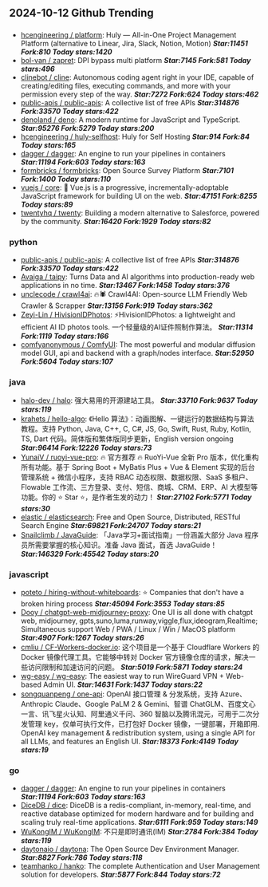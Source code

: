 ## 2024-10-12 Github Trending

### 
* [hcengineering / platform](https://github.com/hcengineering/platform): Huly — All-in-One Project Management Platform (alternative to Linear, Jira, Slack, Notion, Motion) ***Star:11451 Fork:810 Today stars:1420***
* [bol-van / zapret](https://github.com/bol-van/zapret): DPI bypass multi platform ***Star:7145 Fork:581 Today stars:496***
* [clinebot / cline](https://github.com/clinebot/cline): Autonomous coding agent right in your IDE, capable of creating/editing files, executing commands, and more with your permission every step of the way. ***Star:7272 Fork:624 Today stars:462***
* [public-apis / public-apis](https://github.com/public-apis/public-apis): A collective list of free APIs ***Star:314876 Fork:33570 Today stars:422***
* [denoland / deno](https://github.com/denoland/deno): A modern runtime for JavaScript and TypeScript. ***Star:95276 Fork:5279 Today stars:200***
* [hcengineering / huly-selfhost](https://github.com/hcengineering/huly-selfhost): Huly for Self Hosting ***Star:914 Fork:84 Today stars:165***
* [dagger / dagger](https://github.com/dagger/dagger): An engine to run your pipelines in containers ***Star:11194 Fork:603 Today stars:163***
* [formbricks / formbricks](https://github.com/formbricks/formbricks): Open Source Survey Platform ***Star:7101 Fork:1400 Today stars:110***
* [vuejs / core](https://github.com/vuejs/core): 🖖 Vue.js is a progressive, incrementally-adoptable JavaScript framework for building UI on the web. ***Star:47151 Fork:8255 Today stars:89***
* [twentyhq / twenty](https://github.com/twentyhq/twenty): Building a modern alternative to Salesforce, powered by the community. ***Star:16420 Fork:1929 Today stars:82***

### python
* [public-apis / public-apis](https://github.com/public-apis/public-apis): A collective list of free APIs ***Star:314876 Fork:33570 Today stars:422***
* [Avaiga / taipy](https://github.com/Avaiga/taipy): Turns Data and AI algorithms into production-ready web applications in no time. ***Star:13467 Fork:1458 Today stars:376***
* [unclecode / crawl4ai](https://github.com/unclecode/crawl4ai): 🔥🕷️ Crawl4AI: Open-source LLM Friendly Web Crawler & Scrapper ***Star:13156 Fork:919 Today stars:362***
* [Zeyi-Lin / HivisionIDPhotos](https://github.com/Zeyi-Lin/HivisionIDPhotos): ⚡️HivisionIDPhotos: a lightweight and efficient AI ID photos tools. 一个轻量级的AI证件照制作算法。 ***Star:11314 Fork:1119 Today stars:166***
* [comfyanonymous / ComfyUI](https://github.com/comfyanonymous/ComfyUI): The most powerful and modular diffusion model GUI, api and backend with a graph/nodes interface. ***Star:52950 Fork:5604 Today stars:107***

### java
* [halo-dev / halo](https://github.com/halo-dev/halo): 强大易用的开源建站工具。 ***Star:33710 Fork:9637 Today stars:119***
* [krahets / hello-algo](https://github.com/krahets/hello-algo): 《Hello 算法》：动画图解、一键运行的数据结构与算法教程。支持 Python, Java, C++, C, C#, JS, Go, Swift, Rust, Ruby, Kotlin, TS, Dart 代码。简体版和繁体版同步更新，English version ongoing ***Star:96414 Fork:12226 Today stars:73***
* [YunaiV / ruoyi-vue-pro](https://github.com/YunaiV/ruoyi-vue-pro): 🔥 官方推荐 🔥 RuoYi-Vue 全新 Pro 版本，优化重构所有功能。基于 Spring Boot + MyBatis Plus + Vue & Element 实现的后台管理系统 + 微信小程序，支持 RBAC 动态权限、数据权限、SaaS 多租户、Flowable 工作流、三方登录、支付、短信、商城、CRM、ERP、AI 大模型等功能。你的 ⭐️ Star ⭐️，是作者生发的动力！ ***Star:27102 Fork:5771 Today stars:30***
* [elastic / elasticsearch](https://github.com/elastic/elasticsearch): Free and Open Source, Distributed, RESTful Search Engine ***Star:69821 Fork:24707 Today stars:21***
* [Snailclimb / JavaGuide](https://github.com/Snailclimb/JavaGuide): 「Java学习+面试指南」一份涵盖大部分 Java 程序员所需要掌握的核心知识。准备 Java 面试，首选 JavaGuide！ ***Star:146329 Fork:45542 Today stars:20***

### javascript
* [poteto / hiring-without-whiteboards](https://github.com/poteto/hiring-without-whiteboards): ⭐️ Companies that don't have a broken hiring process ***Star:45094 Fork:3553 Today stars:85***
* [Dooy / chatgpt-web-midjourney-proxy](https://github.com/Dooy/chatgpt-web-midjourney-proxy): One UI is all done with chatgpt web, midjourney, gpts,suno,luma,runway,viggle,flux,ideogram,Realtime; Simultaneous support Web / PWA / Linux / Win / MacOS platform ***Star:4907 Fork:1267 Today stars:26***
* [cmliu / CF-Workers-docker.io](https://github.com/cmliu/CF-Workers-docker.io): 这个项目是一个基于 Cloudflare Workers 的 Docker 镜像代理工具。它能够中转对 Docker 官方镜像仓库的请求，解决一些访问限制和加速访问的问题。 ***Star:5019 Fork:5871 Today stars:24***
* [wg-easy / wg-easy](https://github.com/wg-easy/wg-easy): The easiest way to run WireGuard VPN + Web-based Admin UI. ***Star:14631 Fork:1437 Today stars:22***
* [songquanpeng / one-api](https://github.com/songquanpeng/one-api): OpenAI 接口管理 & 分发系统，支持 Azure、Anthropic Claude、Google PaLM 2 & Gemini、智谱 ChatGLM、百度文心一言、讯飞星火认知、阿里通义千问、360 智脑以及腾讯混元，可用于二次分发管理 key，仅单可执行文件，已打包好 Docker 镜像，一键部署，开箱即用. OpenAI key management & redistribution system, using a single API for all LLMs, and features an English UI. ***Star:18373 Fork:4149 Today stars:19***

### go
* [dagger / dagger](https://github.com/dagger/dagger): An engine to run your pipelines in containers ***Star:11194 Fork:603 Today stars:163***
* [DiceDB / dice](https://github.com/DiceDB/dice): DiceDB is a redis-compliant, in-memory, real-time, and reactive database optimized for modern hardware and for building and scaling truly real-time applications. ***Star:6111 Fork:959 Today stars:149***
* [WuKongIM / WuKongIM](https://github.com/WuKongIM/WuKongIM): 不只是即时通讯(IM) ***Star:2784 Fork:384 Today stars:119***
* [daytonaio / daytona](https://github.com/daytonaio/daytona): The Open Source Dev Environment Manager. ***Star:8827 Fork:786 Today stars:118***
* [teamhanko / hanko](https://github.com/teamhanko/hanko): The complete Authentication and User Management solution for developers. ***Star:5877 Fork:844 Today stars:72***
